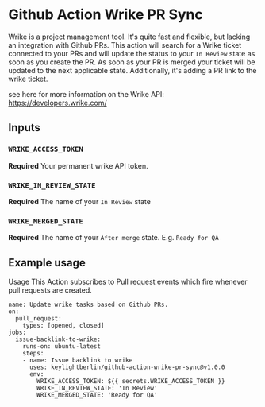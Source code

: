 # Github Action Wrike PR Sync

Wrike is a project management tool. It's quite fast and flexible, but lacking an integration with Github PRs.
This action will search for a Wrike ticket connected to your PRs and will update the status to your `In Review` state as soon as you create the PR.
As soon as your PR is merged your ticket will be updated to the next applicable state. Additionally, it's adding a PR link to the wrike ticket.

see here for more information on the Wrike API: https://developers.wrike.com/


## Inputs

### `WRIKE_ACCESS_TOKEN`

**Required** Your permanent wrike API token.


### `WRIKE_IN_REVIEW_STATE`

**Required** The name of your `In Review` state


### `WRIKE_MERGED_STATE`

**Required** The name of your `After merge` state. E.g. `Ready for QA`


## Example usage
Usage
This Action subscribes to Pull request events which fire whenever pull requests are created.

```
name: Update wrike tasks based on Github PRs.
on:
  pull_request:
    types: [opened, closed]
jobs:
  issue-backlink-to-wrike:
    runs-on: ubuntu-latest
    steps:
    - name: Issue backlink to wrike
      uses: keylightberlin/github-action-wrike-pr-sync@v1.0.0
      env:
        WRIKE_ACCESS_TOKEN: ${{ secrets.WRIKE_ACCESS_TOKEN }}
        WRIKE_IN_REVIEW_STATE: 'In Review'
        WRIKE_MERGED_STATE: 'Ready for QA'
```
